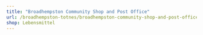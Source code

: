 ```yaml
---
title: "Broadhempston Community Shop and Post Office"
url: /broadhempston-totnes/broadhempston-community-shop-and-post-office/
shop: Lebensmittel
---
```

